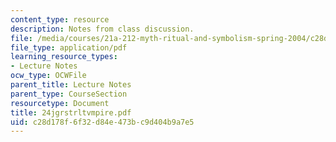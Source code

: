 ```yaml
---
content_type: resource
description: Notes from class discussion.
file: /media/courses/21a-212-myth-ritual-and-symbolism-spring-2004/c28d178f6f32d84e473bc9d404b9a7e5_24jgrstrltvmpire.pdf
file_type: application/pdf
learning_resource_types:
- Lecture Notes
ocw_type: OCWFile
parent_title: Lecture Notes
parent_type: CourseSection
resourcetype: Document
title: 24jgrstrltvmpire.pdf
uid: c28d178f-6f32-d84e-473b-c9d404b9a7e5
---
```

